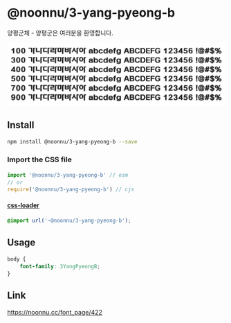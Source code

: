 # @noonnu/3-yang-pyeong-b

양평군체 - 양평군은 여러분을 환영합니다.

![example](./example.png)

## Install

```bash
npm install @noonnu/3-yang-pyeong-b --save
```

### Import the CSS file

```js
import '@noonnu/3-yang-pyeong-b' // esm
// or
require('@noonnu/3-yang-pyeong-b') // cjs
```

#### [css-loader](https://github.com/webpack-contrib/css-loader)

```css
@import url('~@noonnu/3-yang-pyeong-b');
```

## Usage

```css
body {
    font-family: 3YangPyeongB;
}
```

## Link

https://noonnu.cc/font_page/422
